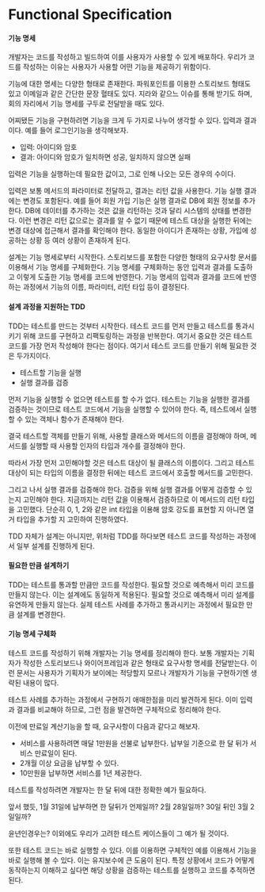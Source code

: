 # Functional Specification



#### 기능 명세

개발자는 코드를 작성하고 빌드하여 이를 사용자가 사용할 수 있게 배포하다. 우리가 코드를 작성하는 이유는 사용자가 사용할 어떤 기능을 제공하기 위함이다.

기능에 대한 명세는 다양한 형태로 존재한다. 파워포인트를 이용한 스토리보드 형태도 있고 이메일과 같은 간단한 문장 혈태도 있다. 지라와 같으느 이슈를 통해 받기도 하며, 회의 자리에서 기능 명세를 구두로 전달받을 때도 있다.

어찌됐든 기능을 구현하려면 기능을 크게 두 가지로 나누어 생각할 수 있다. 입력과 결과이다. 예를 들어 로그인기능을 생각해보자.

- 입력: 아이디와 암호
- 결과: 아이디와 암호가 일치하면 성공, 일치하지 않으면 실패

입력은 기능을 실행하는데 필요한 값이고, 그로 인해 나오는 모든 경우의 수이다.

입력은 보통 메서드의 파라미터로 전달하고, 결과는 리턴 값을 사용한다. 기능 실행 결과에는 변경도 포함된다. 예를 들어 회원 가입 기능은 실행 결과로 DB에 회원 정보를 추가한다. DB에 데이터를 추가하는 것은 값을 리턴하는 것과 달리 시스템의 상태를 변경한다. 이런 변경은 리턴 값으로는 결과를 알 수 없기 때문에 테스트 대상을 실행한 뒤에는 변경 대상에 접근해서 결과를 확인해야 한다. 동일한 아이디가 존재하는 상황, 가입에 성공하는 상황 등 여러 상황이 존재하게 된다.

설계는 기능 명세로부터 시작한다. 스토리보드를 포함한 다양한 형태의 요구사항 문서를 이용해서 기능 명세를 구체화한다. 기능 명세를 구체화하는 동안 입력과 결과를 도출하고 이렇게 도출한 기능 명세를 코드에 반영한다. 기능 명세의 입력과 결과를 코드에 반영하는 과정에서 기능의 이름, 파라미터, 리턴 타입 등이 결정된다.



#### 설계 과정을 지원하는 TDD

TDD는 테스트를 만드는 것부터 시작한다. 테스트 코드를 먼저 만들고 테스트를 통과시키기 위해 코드를 구현하고 리팩토링하는 과정을 반복한다. 여기서 중요한 것은 테스트 코드를 가장 먼저 작성해야 한다는 점이다. 여기서 테스트 코드를 만들기 위해 필요한 것은 두가지이다.

- 테스트할 기능을 실행
- 실행 결과를 검증

먼저 기능을 실행할 수 없으면 테스트를 할 수가 없다. 테스트는 기능을 실행한 결과를 검증하는 것이므로 테스트 코드에서 기능을 실행할 수 있어야 한다. 즉, 테스트에서 실행할 수 있는 객체나 함수가 존재해야 한다.

결국 테스트할 객체를 만들기 위해, 사용할 클래스와 메서드의 이름을 결정해야 하며, 메서드를 실행할 때 사용할 인자의 타입과 개수를 결정해야 한다.

따라서 가장 먼저 고민해야할 것은 테스트 대상이 될 클래스의 이름이다. 그리고 테스트 대상이 되는 타입의 이름을 결정한 뒤에는 테스트 코드에서 호출할 메서드를 고민한다.

그리고 나서 실행 결과를 검증해야 한다. 검증을 위해 실행 결과를 어떻게 검증할 수 있는지 고민해야 한다. 지금까지는 리턴 값을 이용해서 검증하므로 이 메서드의 리턴 타입을 고민했다. 단순히 0, 1, 2와 같은 int 타입을 이용해 암호 강도를 표현할 지 아니면 열거 타입을 추가할 지 고민하여 진행하였다.

TDD 자체가 설계는 아니지만, 위처럼 TDD를 하다보면 테스트 코드를 작성하는 과정에서 일부 설계를 진행하게 된다.



#### 필요한 만큼 설계하기

TDD는 테스트를 통과할 만큼만 코드를 작성한다. 필요할 것으로 예측해서 미리 코드를 만들지 않는다. 이는 설계에도 동일하게 적용된다. 필요할 것으로 예측해서 미리 설계를 유연하게 만들지 않는다. 실제 테스트 사례를 추가하고 통과시키는 과정에서 필요한 만큼 설계를 변경한다.



#### 기능 명세 구체화

테스트 코드를 작성하기 위해 개발자는 기능 명세를 정리해야 한다. 보통 개발자는 기획자가 작성한 스토리보드나 와이어프레임과 같은 형태로 요구사항 명세를 전달받는다. 이런 문서는 사용자가 기획자가 보이에는 적당할지 모르나 개발자가 기능을 구현하기엔 생략된 내용이 많다.

테스트 사례를 추가하는 과정에서 구현하기 애매한점을 미리 발견하게 된다. 이미 입력과 결과를 비교해야 하므로, 그런 점을 발견하면 구체적으로 정리해야 한다.

이전에 만료일 계산기능을 할 때, 요구사항이 다음과 같다고 해보자.

- 서비스를 사용하려면 매달 1만원을 선불로 납부한다. 납부일 기준으로 한 달 뒤가 서비스 만료일이 된다.
- 2개월 이상 요금을 납부할 수 있다.
- 10만원을 납부하면 서비스를 1년 제공한다.

테스트를 작성하려면 개발자는 한 달 뒤에 대한 정확한 예가 필요하다.

앞서 했듯, 1월 31일에 납부하면 한 달뒤가 언제일까? 2월 28일일까? 30일 뒤인 3월 2일일까?

윤년인경우는? 이외에도 우리가 고려한 테스트 케이스들이 그 예가 될 것이다.

또한 테스트 코드는 바로 실행할 수 있다. 이를 이용하면 구체적인 예를 이용해서 기능을 바로 실행해 볼 수 있다. 이는 유지보수에 큰 도움이 된다. 특정 상황에서 코드가 어떻게 동작하는지 이해하고 싶다면 해당 상황을 검증하는 테스트를 실행하고 코드를 추적하면 된다.